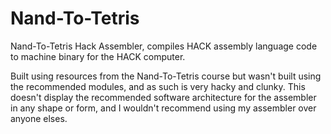 # Nand-To-Tetris

Nand-To-Tetris Hack Assembler, compiles HACK assembly language code to machine binary for the HACK computer.

Built using resources from the Nand-To-Tetris course but wasn't built using the recommended modules, and as such is very hacky and clunky. This doesn't display the recommended software architecture for the assembler in any shape or form, and I wouldn't recommend using my assembler over anyone elses. 
